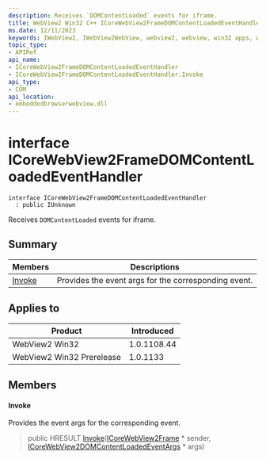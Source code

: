 ```yaml
---
description: Receives `DOMContentLoaded` events for iframe.
title: WebView2 Win32 C++ ICoreWebView2FrameDOMContentLoadedEventHandler
ms.date: 12/11/2023
keywords: IWebView2, IWebView2WebView, webview2, webview, win32 apps, win32, edge, ICoreWebView2, ICoreWebView2Controller, browser control, edge html, ICoreWebView2FrameDOMContentLoadedEventHandler
topic_type: 
- APIRef
api_name:
- ICoreWebView2FrameDOMContentLoadedEventHandler
- ICoreWebView2FrameDOMContentLoadedEventHandler.Invoke
api_type:
- COM
api_location:
- embeddedbrowserwebview.dll
---
```


# interface ICoreWebView2FrameDOMContentLoadedEventHandler

```
interface ICoreWebView2FrameDOMContentLoadedEventHandler
  : public IUnknown
```

Receives `DOMContentLoaded` events for iframe.

## Summary

 Members                        | Descriptions
--------------------------------|---------------------------------------------
[Invoke](#invoke) | Provides the event args for the corresponding event.

## Applies to

Product                         | Introduced
--------------------------------|---------------------------------------------
WebView2 Win32            |    1.0.1108.44
WebView2 Win32 Prerelease |    1.0.1133

## Members

#### Invoke

Provides the event args for the corresponding event.

> public HRESULT [Invoke](#invoke)([ICoreWebView2Frame](icorewebview2frame.md) * sender, [ICoreWebView2DOMContentLoadedEventArgs](icorewebview2domcontentloadedeventargs.md) * args)

